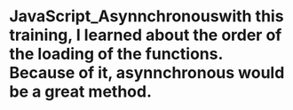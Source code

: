 # JavaScript_Asynnchronouswith this training, I learned about the order of the loading of the functions. Because of it, asynnchronous would be a great method. 
